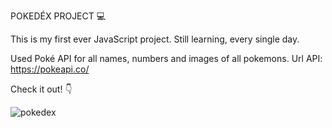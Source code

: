 POKEDÉX PROJECT 💻

This is my first ever JavaScript project. Still learning, every single day.

Used Poké API for all names, numbers and images of all pokemons.
Url API: https://pokeapi.co/

Check it out! 👇

![pokedex](https://github.com/pedrofsmartins3/pokedex/assets/148903655/51cd7863-db97-41d0-89fe-81af4853f04e)
